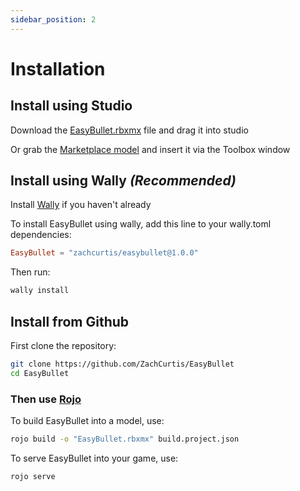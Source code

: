 ```yaml
---
sidebar_position: 2
---
```


# Installation

## Install using Studio
Download the [EasyBullet.rbxmx](https://github.com/ZachCurtis/EasyBullet/blob/main/EasyBullet.rbxmx) file and drag it into studio

Or grab the [Marketplace model](https://create.roblox.com/marketplace/asset/13513545189/EasyBullet) and insert it via the Toolbox window

## Install using Wally _(Recommended)_

Install [Wally](https://wally.run/install) if you haven't already

To install EasyBullet using wally, add this line to your wally.toml dependencies:
```toml
EasyBullet = "zachcurtis/easybullet@1.0.0"
```
Then run:
```bash
wally install
```

## Install from Github
First clone the repository:

```bash
git clone https://github.com/ZachCurtis/EasyBullet
cd EasyBullet
```

### Then use [Rojo](https://rojo.space)

To build EasyBullet into a model, use:

```bash
rojo build -o "EasyBullet.rbxmx" build.project.json
```

To serve EasyBullet into your game, use:
```bash
rojo serve
```

